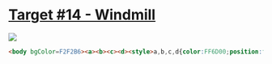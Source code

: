 # [Target #14 - Windmill](https://cssbattle.dev/play/14)

![](https://cssbattle.dev/targets/14.png)

```HTML
<body bgColor=F2F2B6><a><b><c><d><style>a,b,c,d{color:FF6D00;position:fixed;top:85;left:60;border:75px solid #0000;border-top:138q solid}a{left:80;border-top:138q solid #fd4602}c,d{left:170;border-top:unset;border-bottom:138q solid #fd4602}c{left:190;border-bottom:138q solid
```